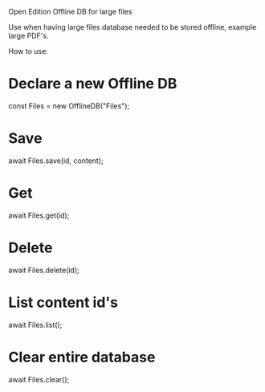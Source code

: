 Open Edition Offline DB for large files

Use when having large files database needed to be stored offline, example large PDF's.

How to use:

# Declare a new Offline DB
const Files = new OfflineDB("Files");

# Save
await Files.save(id, content);

# Get 
await Files.get(id);

# Delete
await Files.delete(id);

# List content id's
await Files.list();

# Clear entire database
await Files.clear();
